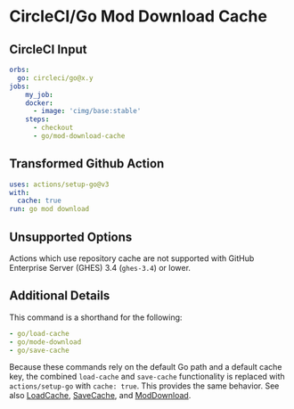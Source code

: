 # CircleCI/Go Mod Download Cache

## CircleCI Input

```yaml
orbs:
  go: circleci/go@x.y
jobs:
    my_job:
    docker:
      - image: 'cimg/base:stable'
    steps:
      - checkout
      - go/mod-download-cache
```

## Transformed Github Action

```yaml
uses: actions/setup-go@v3
with:
  cache: true
run: go mod download
```

## Unsupported Options

Actions which use repository cache are not supported with GitHub Enterprise Server (GHES) 3.4 (`ghes-3.4`) or lower.

## Additional Details

This command is a shorthand for the following:

```yaml
- go/load-cache
- go/mode-download
- go/save-cache
```

Because these commands rely on the default Go path and a default cache key, the combined `load-cache` and `save-cache` functionality is replaced with `actions/setup-go` with `cache: true`. This provides the same behavior. See also [LoadCache](LoadCache.md), [SaveCache](SaveCache.md), and [ModDownload](ModDownload.md).
